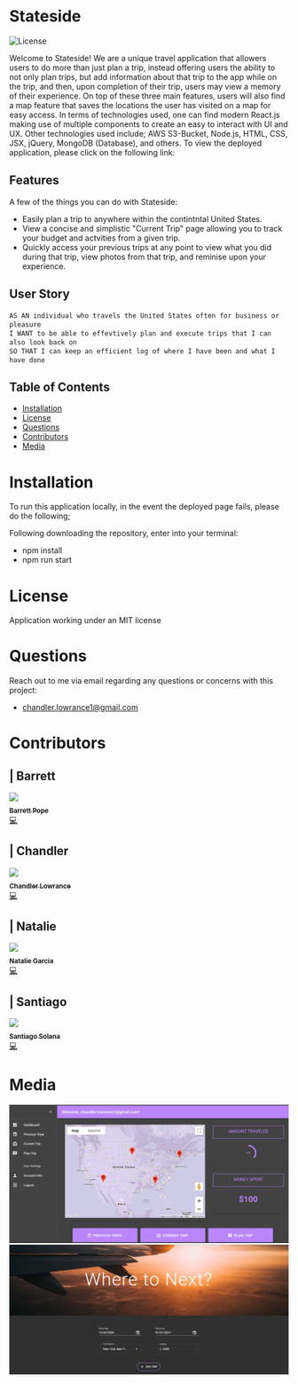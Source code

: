 # Stateside

![License](https://img.shields.io/badge/License-MIT-purple.svg)

Welcome to Stateside! We are a unique travel application that allowers users to do more than just plan a trip, instead offering users the ability to not only plan trips, but add information about that trip to the app while on the trip, and then, upon completion of their trip, users may view a memory of their experience. On top of these three main features, users will also find a map feature that saves the locations the user has visited on a map for easy access. In terms of technologies used, one can find modern React.js making use of multiple components to create an easy to interact with UI and UX. Other technologies used include; AWS S3-Bucket, Node.js, HTML, CSS, JSX, jQuery, MongoDB (Database), and others. To view the deployed application, please click on the following link: 

## Features

A few of the things you can do with Stateside:

* Easily plan a trip to anywhere within the contintntal United States.
* View a concise and simplistic "Current Trip" page allowing you to track your budget and actvities from a given trip.
* Quickly access your previous trips at any point to view what you did during that trip, view photos from that trip, and reminise upon your experience.

## User Story

```
AS AN individual who travels the United States often for business or pleasure
I WANT to be able to effevtively plan and execute trips that I can also look back on
SO THAT I can keep an efficient log of where I have been and what I have done
```

## Table of Contents


* [Installation](#installation)
* [License](#license)
* [Questions](#questions)
* [Contributors](#contributors)
* [Media](#media)

# Installation

To run this application locally, in the event the deployed page fails, please do the following;

Following downloading the repository, enter into your terminal:
- npm install
- npm run start


# License

Application working under an MIT license

# Questions

Reach out to me via email regarding any questions or concerns with this project:
- chandler.lowrance1@gmail.com


# Contributors

| Barrett
------------ 

[<img src="https://avatars1.githubusercontent.com/u/65679541?s=400&u=d2208093e9b56347e9a0892f124a6250c2abb030&v=4" width="100px;"/><br /><sub><b>Barrett Pope</b></sub>](https://github.com/Barrettpope)<br />[💻](https://github.com/Barrettpope?tab=repositories "Repositories")

| Chandler
------------ 

[<img src="https://avatars0.githubusercontent.com/u/65209786?s=400&u=cb17a056cc6e4ab1216a4b19a6d190d5a6727651&v=4" width="100px;"/><br /><sub><b>Chandler Lowrance</b></sub>](https://github.com/Chandler8)<br />[💻](https://github.com/Chandler8?tab=repositories "Repositories")

| Natalie
------------ 

[<img src="https://avatars1.githubusercontent.com/u/66096456?s=400&u=8ef03e754c1c081fe9ed2c8173c60f19472aa441&v=4" width="100px;"/><br /><sub><b>Natalie Garcia</b></sub>](https://github.com/nataliegarcia-8)<br />[💻](https://github.com/nataliegarcia-8?tab=repositories "Repositories")

| Santiago
------------ 

[<img src="https://avatars3.githubusercontent.com/u/23424739?s=400&u=79507a3a1a2a3de915aa1997a4575b435a425fc4&v=4" width="100px;"/><br /><sub><b>Santiago Solana</b></sub>](https://github.com/santu14)<br />[💻](https://github.com/santu14?tab=repositories "Repositories")

# Media

![](client/public/stateside-capture1.JPG)
![](client/public/stateside-capture2.JPG)